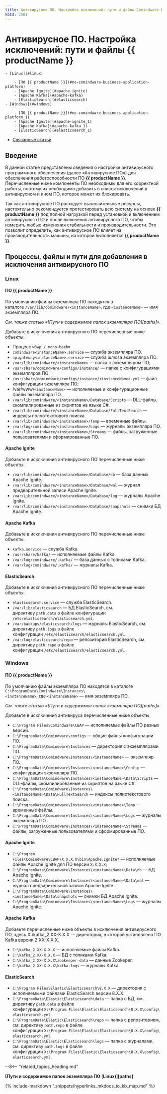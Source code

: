 ```yaml
---
title: Антивирусное ПО. Настройка исключений: пути и файлы Comindware Business Application Platform
kbId: 2581
---
```


# Антивирусное ПО. Настройка исключений: пути и файлы {{ productName }}

    - [Linux](#linux) 
    
        - [ПО {{ productName }}](#по-comindware-business-application-platform)
        - [Apache Ignite](#apache-ignite)
        - [Apache Kafka](#apache-kafka)
        - [ElasticSearch](#elasticsearch)
    - [Windows](#windows) 
    
        - [ПО {{ productName }}](#по-comindware-business-application-platform_1)
        - [Apache Ignite](#apache-ignite_1)
        - [Apache Kafka](#apache-kafka_1)
        - [ElasticSearch](#elasticsearch_1)
- [Связанные статьи](#связанные-статьи)

## Введение

В данной статье представлены сведения о настройке антивирусного программного обеспечения (далее «Антивирусное ПО») для обеспечения работоспособности ПО **{{ productName }}**. Перечисленные ниже компоненты ПО необходимы для его корректной работы, поэтому их необходимо добавить в список исключений в антивирусном и ином ПО, которое может их блокировать.

Так как антивирусное ПО расходует вычислительные ресурсы, настоятельно рекомендуется протестировать всю систему на основе **{{ productName }}** под полной нагрузкой перед установкой и включением антивирусного ПО и после включения антивирусного ПО, чтобы измерить любые изменения стабильности и производительности. Это позволит определить, как антивирусное ПО влияет на производительность машины, на которой выполняется **{{ productName }}**.

## Процессы, файлы и пути для добавления в исключения антивирусного ПО

### Linux

#### ПО {{ productName }}

По умолчанию файлы экземпляра ПО находятся в каталоге `/var/lib/comindware/<instanceName>`, где `<instanceName>` — имя экземпляра ПО.

*См. также статью «[Пути и содержимое папок экземпляра ПО][paths]».*

Добавьте в исключения антивирусного ПО перечисленные ниже объекты.

- Процесс `w3wp / mono-boehm`.
- `comindware<instanceName>.service` — служба экземпляра ПО.
- `apigateway<instanceName>.service` — служба шлюза экземпляра ПО.
- `/var/lib/comindware/<instanceName>` — папка с экземпляром ПО;
- `/usr/share/comindware/configs/instance/` — папка с конфигурациями экземпляров ПО;
- `/usr/share/comindware/configs/instance/<instanceName>.yml` — файл конфигурации экземпляра ПО;
- /var/www/`<instanceName>` — исполняемые и конфигурационные файлы экземпляра ПО.
- `/var/lib/comindware/<instanceName>/Database/Scripts` — DLL-файлы, скомпилированные из скриптов на языке C#.
- `/var/lib/comindware/<instanceName>/Database/FullTextSearch` — индексы полнотекстового поиска.
- `/var/lib/comindware/<instanceName>/Temp` — временные файлы.
- `/var/log/comindware/<instanceName>/Logs` — журналы экземпляра ПО.
- `/var/lib/comindware/<instanceName>/Streams` — файлы, загруженные пользователями и сформированные ПО.

#### Apache Ignite

Добавьте в исключения антивирусного ПО перечисленные ниже объекты.

- `/var/lib/comindware/<instanceName>/Database/db` — база данных Apache Ignite.
- `/var/lib/comindware/<instanceName>/Database/wal` — журнал предварительной записи Apache Ignite.
- `/var/Lib/comindware/<instanceName>/Database/log` — журналы Apache Ignite.
- `/var/lib/comindware/<instanceName>/Database/snapshots` — снимки БД Apache Ignite.

#### Apache Kafka

Добавьте в исключения антивирусного ПО перечисленные ниже объекты.

- `kafka.service` — служба Kafka.
- `/usr/share/kafka/` — исполняемые файлы Kafka.
- `/var/log/comindware/.kafka/` — база данных с топиками Kafka.
- `/var/log/comindware/.kafka/` — журналы Kafka.

#### ElasticSearch

Добавьте в исключения антивирусного ПО перечисленные ниже объекты.

- `elasticsearch.service` — служба ElasticSearch.
- `/var/lib/elasticsearch` — БД ElasticSearch, см. директиву `path.data` в файле конфигурации `/etc/elasticsearch/elasticsearch.yml`.
- `/var/backups/elasticsearch/logs` — журналы ElasticSearch, см. директиву `path.logs` в файле конфигурации `/etc/elasticsearch/elasticsearch.yml`.
- `/var/log/elasticsearch/repo` — репозиторий ElasticSearch, см. директиву `path.repo` в файле конфигурации `/etc/elasticsearch/elasticsearch.yml`.

### Windows

#### ПО {{ productName }}

По умолчанию файлы экземпляра ПО находятся в каталоге `C:\ProgramData\Comindware\Instances\<instanceName>`, где `<instanceName>` — имя экземпляра ПО.

*См. также статью «[Пути и содержимое папок экземпляра ПО][paths]».*

Добавьте в исключения антивируса перечисленные ниже объекты.

- `C:\Program Files\Comindware\CBAP` — исполняемые файлы ПО разных версий.
- `C:\ProgramData\Comindware\configs` — общие файлы конфигурации ПО.
- `C:\ProgramData\Comindware\Instances` — директория с экземплярами ПО.
- `C:\ProgramData\Comindware\Instances\<instanceName>` — экземпляр ПО.
- `C:\ProgramData\Comindware\Instances\<instanceName>\Config` — конфигурация экземпляра ПО.
- `C:\ProgramData\Comindware\Instances\<instanceName>\Data\Scripts` — DLL-файлы, скомпилированные из скриптов на языке C#.
- `C:\ProgramData\Comindware\Instances\<instanceName>\Data\FullTextSearch` — индексы полнотекстового поиска.
- `C:\ProgramData\Comindware\Instances\<instanceName>\Temp` — временные файлы.
- `C:\ProgramData\Comindware\Instances\<instanceName>\Logs` — журналы экземпляра ПО.
- `C:\ProgramData\Comindware\Instances\<instanceName>\Streams` — файлы, загруженные пользователями и сформированные ПО.

#### Apache Ignite

- `C:\Program Files\Comindware\CBAP\X.X.X.X\bin\Apache.Ignite*` — исполняемые файлы Apache Ignite для ПО версии `X.X.X.X`;
- `C:\ProgramData\Comindware\Instances\<instanceName>\Data\db` — БД Apache Ignite.
- `C:\ProgramData\Comindware\Instances\<instanceName>\Data\wal` — журнал предварительной записи Apache Ignite.
- `C:\ProgramData\Comindware\Instances\<instanceName>\Data\snapshots` — снимки БД Apache Ignite.
- `C:\ProgramData\Comindware\Instances\<instanceName>\Logs` — журналы Apache Ignite.

#### Apache Kafka

Добавьте перечисленные ниже объекты в исключения антивирусного ПО, здесь X:\kafka\_2.XX-X.X.X — директория, в которой установлено ПО Kafka версии 2.XX-X.X.X.

- `C:\kafka_2.XX-X.X.X` — исполняемые файлы Kafka.
- `C:\kafka_2.XX-X.X.X` — БД с топиками Kafka.
- `C:\kafka_2.XX-X.X.X\zookeeper-data` — данные Zookeper.
- `C:\kafka_2.XX-X.X.X\kafka-logs` — журналы Kafka.

#### ElasticSearch

- `C:\Program Files\Elastic\Elasticsearch\8.X.X` — директория с исполняемыми файлами ElasticSearch версии 8.X.X.
- `C:\ProgramData\Elastic\Elasticsearch\data` — папка с БД, см. директиву `path.data` в файле конфигурации `X:\Program Files\Elastic\Elasticsearch\8.X.X\config\elasticsearch.yml`.
- `C:\ProgramData\Elastic\Elasticsearch\repo` — папка с репозиторием, см. директиву `path.repo` в файле конфигурации `X:\Program Files\Elastic\Elasticsearch\8.X.X\config\elasticsearch.yml`.
- `C:\ProgramData\Elastic\Elasticsearch\logs` — папка с журналами, см. директиву `path.logs` в файле конфигурации `X:\Program Files\Elastic\Elasticsearch\8.X.X\config\elasticsearch.yml`.

--8<-- "related_topics_heading.md"

**[Пути и содержимое папок экземпляра ПО (Linux)][paths]**

{% include-markdown ".snippets/hyperlinks_mkdocs_to_kb_map.md" %}
